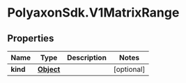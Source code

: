 # PolyaxonSdk.V1MatrixRange

## Properties

Name | Type | Description | Notes
------------ | ------------- | ------------- | -------------
**kind** | [**Object**](.md) |  | [optional] 


